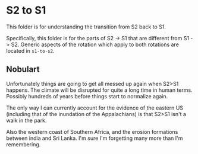 # S2 to S1

This folder is for understanding the transition from S2 back to S1.

Specifically, this folder is for the parts of S2 -> S1 that are different from S1 -> S2. Generic aspects of the rotation which apply to both rotations are located in `s1-to-s2`.

## Nobulart

Unfortunately things are going to get all messed up again when S2>S1 happens. The climate will be disrupted for quite a long time in human terms. Possibly hundreds of years before things start to normalize again.

The only way I can currently account for the evidence of the eastern US (including that of the inundation of the Appalachians) is that S2>S1 isn't a walk in the park.

Also the western coast of Southern Africa, and the erosion formations between india and Sri Lanka. I'm sure I'm forgetting many more than I'm remembering.